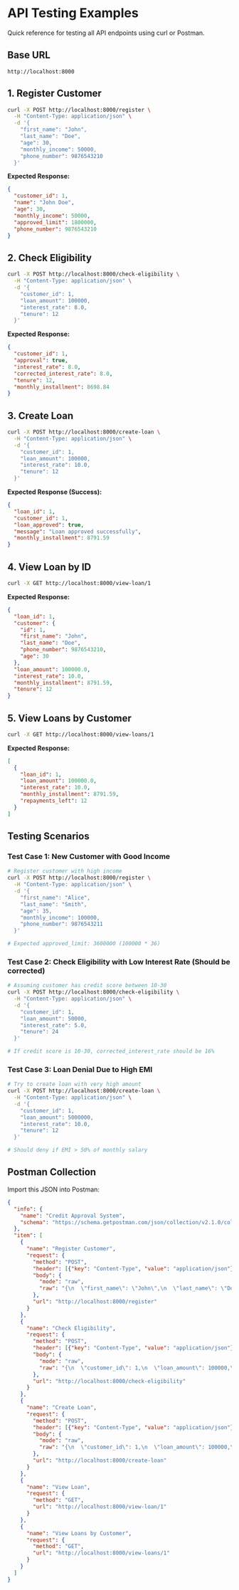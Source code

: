 # API Testing Examples

Quick reference for testing all API endpoints using curl or Postman.

## Base URL
```
http://localhost:8000
```

## 1. Register Customer

```bash
curl -X POST http://localhost:8000/register \
  -H "Content-Type: application/json" \
  -d '{
    "first_name": "John",
    "last_name": "Doe",
    "age": 30,
    "monthly_income": 50000,
    "phone_number": 9876543210
  }'
```

**Expected Response:**
```json
{
  "customer_id": 1,
  "name": "John Doe",
  "age": 30,
  "monthly_income": 50000,
  "approved_limit": 1800000,
  "phone_number": 9876543210
}
```

## 2. Check Eligibility

```bash
curl -X POST http://localhost:8000/check-eligibility \
  -H "Content-Type: application/json" \
  -d '{
    "customer_id": 1,
    "loan_amount": 100000,
    "interest_rate": 8.0,
    "tenure": 12
  }'
```

**Expected Response:**
```json
{
  "customer_id": 1,
  "approval": true,
  "interest_rate": 8.0,
  "corrected_interest_rate": 8.0,
  "tenure": 12,
  "monthly_installment": 8698.84
}
```

## 3. Create Loan

```bash
curl -X POST http://localhost:8000/create-loan \
  -H "Content-Type: application/json" \
  -d '{
    "customer_id": 1,
    "loan_amount": 100000,
    "interest_rate": 10.0,
    "tenure": 12
  }'
```

**Expected Response (Success):**
```json
{
  "loan_id": 1,
  "customer_id": 1,
  "loan_approved": true,
  "message": "Loan approved successfully",
  "monthly_installment": 8791.59
}
```

## 4. View Loan by ID

```bash
curl -X GET http://localhost:8000/view-loan/1
```

**Expected Response:**
```json
{
  "loan_id": 1,
  "customer": {
    "id": 1,
    "first_name": "John",
    "last_name": "Doe",
    "phone_number": 9876543210,
    "age": 30
  },
  "loan_amount": 100000.0,
  "interest_rate": 10.0,
  "monthly_installment": 8791.59,
  "tenure": 12
}
```

## 5. View Loans by Customer

```bash
curl -X GET http://localhost:8000/view-loans/1
```

**Expected Response:**
```json
[
  {
    "loan_id": 1,
    "loan_amount": 100000.0,
    "interest_rate": 10.0,
    "monthly_installment": 8791.59,
    "repayments_left": 12
  }
]
```

## Testing Scenarios

### Test Case 1: New Customer with Good Income
```bash
# Register customer with high income
curl -X POST http://localhost:8000/register \
  -H "Content-Type: application/json" \
  -d '{
    "first_name": "Alice",
    "last_name": "Smith",
    "age": 35,
    "monthly_income": 100000,
    "phone_number": 9876543211
  }'

# Expected approved_limit: 3600000 (100000 * 36)
```

### Test Case 2: Check Eligibility with Low Interest Rate (Should be corrected)
```bash
# Assuming customer has credit score between 10-30
curl -X POST http://localhost:8000/check-eligibility \
  -H "Content-Type: application/json" \
  -d '{
    "customer_id": 1,
    "loan_amount": 50000,
    "interest_rate": 5.0,
    "tenure": 24
  }'

# If credit score is 10-30, corrected_interest_rate should be 16%
```

### Test Case 3: Loan Denial Due to High EMI
```bash
# Try to create loan with very high amount
curl -X POST http://localhost:8000/create-loan \
  -H "Content-Type: application/json" \
  -d '{
    "customer_id": 1,
    "loan_amount": 5000000,
    "interest_rate": 10.0,
    "tenure": 12
  }'

# Should deny if EMI > 50% of monthly salary
```

## Postman Collection

Import this JSON into Postman:

```json
{
  "info": {
    "name": "Credit Approval System",
    "schema": "https://schema.getpostman.com/json/collection/v2.1.0/collection.json"
  },
  "item": [
    {
      "name": "Register Customer",
      "request": {
        "method": "POST",
        "header": [{"key": "Content-Type", "value": "application/json"}],
        "body": {
          "mode": "raw",
          "raw": "{\n  \"first_name\": \"John\",\n  \"last_name\": \"Doe\",\n  \"age\": 30,\n  \"monthly_income\": 50000,\n  \"phone_number\": 9876543210\n}"
        },
        "url": "http://localhost:8000/register"
      }
    },
    {
      "name": "Check Eligibility",
      "request": {
        "method": "POST",
        "header": [{"key": "Content-Type", "value": "application/json"}],
        "body": {
          "mode": "raw",
          "raw": "{\n  \"customer_id\": 1,\n  \"loan_amount\": 100000,\n  \"interest_rate\": 8.0,\n  \"tenure\": 12\n}"
        },
        "url": "http://localhost:8000/check-eligibility"
      }
    },
    {
      "name": "Create Loan",
      "request": {
        "method": "POST",
        "header": [{"key": "Content-Type", "value": "application/json"}],
        "body": {
          "mode": "raw",
          "raw": "{\n  \"customer_id\": 1,\n  \"loan_amount\": 100000,\n  \"interest_rate\": 10.0,\n  \"tenure\": 12\n}"
        },
        "url": "http://localhost:8000/create-loan"
      }
    },
    {
      "name": "View Loan",
      "request": {
        "method": "GET",
        "url": "http://localhost:8000/view-loan/1"
      }
    },
    {
      "name": "View Loans by Customer",
      "request": {
        "method": "GET",
        "url": "http://localhost:8000/view-loans/1"
      }
    }
  ]
}
```
